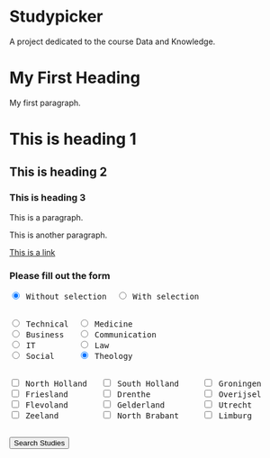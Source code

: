 # Studypicker
A project dedicated to the course Data and Knowledge.



<html>
<body>

<h1>My First Heading</h1>
<p>My first paragraph.</p>

<h1>This is heading 1</h1>
<h2>This is heading 2</h2>
<h3>This is heading 3</h3>

<p>This is a paragraph.</p>
<p>This is another paragraph.</p>

<a href="https://www.w3schools.com">This is a link</a>

<h3>Please fill out the form </h3>

<form>
  <pre>
<input type="radio" name="Selection" value="Has no selection" checked> Without selection  <input type="radio" name="Selection" value="Has selection"> With selection 
  </pre>
</form>

<form>
  <pre>
<input type="radio" name="field of study" value="Technical" checked> Technical  <input type="radio" name="field of study" value="Medicine"> Medicine
<input type="radio" name="field of study" value="Business"> Business   <input type="radio" name="field of study" value="Communication" checked> Communication 
<input type="radio" name="field of study" value="IT" checked> IT         <input type="radio" name="field of study" value="Law" checked> Law
<input type="radio" name="field of study" value="Social" checked> Social     <input type="radio" name="field of study" value="Theology" checked> Theology
  </pre>
</form>

<form>
  <pre>
<input type="checkbox" name="Province1" value="North Holland"> North Holland   <input type="checkbox" name="Province2" value="South Holland"> South Holland     <input type="checkbox" name="Province3" value="Groningen"> Groningen
<input type="checkbox" name="Province4" value="Friesland"> Friesland       <input type="checkbox" name="Province5" value="Drenthe"> Drenthe           <input type="checkbox" name="Province6" value="Overijsel"> Overijsel
<input type="checkbox" name="Province7" value="Flevoland"> Flevoland       <input type="checkbox" name="Province8" value="Gelderland"> Gelderland        <input type="checkbox" name="Province9" value="Utrecht"> Utrecht
<input type="checkbox" name="Province10" value="Zeeland"> Zeeland         <input type="checkbox" name="Province11" value="North Brabant"> North Brabant     <input type="checkbox" name="Province12" value="Limburg"> Limburg
  </pre>
</form>

<button type="button" onclick="alert('Queried studies')">Search Studies</button>

</body>
</html>
